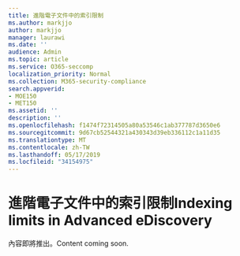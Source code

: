 ```yaml
---
title: 進階電子文件中的索引限制
ms.author: markjjo
author: markjjo
manager: laurawi
ms.date: ''
audience: Admin
ms.topic: article
ms.service: O365-seccomp
localization_priority: Normal
ms.collection: M365-security-compliance
search.appverid:
- MOE150
- MET150
ms.assetid: ''
description: ''
ms.openlocfilehash: f1474f72314505a80a53546c1ab377787d3650e6
ms.sourcegitcommit: 9d67cb52544321a430343d39eb336112c1a11d35
ms.translationtype: MT
ms.contentlocale: zh-TW
ms.lasthandoff: 05/17/2019
ms.locfileid: "34154975"
---
```

# <a name="indexing-limits-in-advanced-ediscovery"></a><span data-ttu-id="5acc0-102">進階電子文件中的索引限制</span><span class="sxs-lookup"><span data-stu-id="5acc0-102">Indexing limits in Advanced eDiscovery</span></span>

<span data-ttu-id="5acc0-103">內容即將推出。</span><span class="sxs-lookup"><span data-stu-id="5acc0-103">Content coming soon.</span></span>
